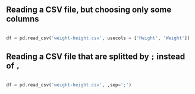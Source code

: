 ## Reading a CSV file, but choosing only some columns
``` python

df = pd.read_csv('weight-height.csv', usecols = ['Height', 'Weight'])
```
## Reading a CSV file that are splitted by `;` instead of `,`
``` python

df = pd.read_csv('weight-height.csv', ,sep=';') 
```

